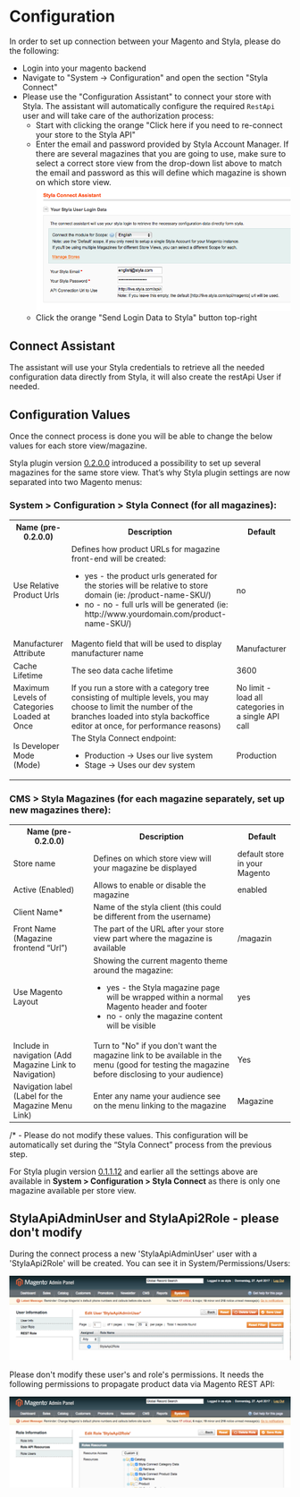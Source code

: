 # Configuration

In order to set up connection between your Magento and Styla, please do the following:
* Login into your magento backend
* Navigate to "System -> Configuration" and open the section "Styla Connect"
* Please use the "Configuration Assistant" to connect your store with Styla. The assistant will automatically configure the required `RestApi` user and will take care of the authorization process: 
  * Start with clicking the orange "Click here if you need to re-connect your store to the Styla API" 
  * Enter the email and password provided by Styla Account Manager. If there are several magazines that you are going to use, make sure to select a correct store view from the drop-down list above to match the email and password as this will define which magazine is shown on which store view.
  ![Styla Connect Process](/doc/styla_connect_process.png)
  * Click the orange "Send Login Data to Styla" button top-right

## Connect Assistant

The assistant will use your Styla credentials to retrieve all the needed configuration data directly from Styla, it will also create the restApi User if needed.

## Configuration Values

Once the connect process is done you will be able to change the below values for each store view/magazine.

Styla plugin version [0.2.0.0](https://github.com/styladev/magentoStylaConnect/releases/tag/v0.2.0.0) introduced a possibility to set up several magazines for the same store view. That’s why Styla plugin settings are now separated into two Magento menus:

### System > Configuration > Styla Connect (for all magazines):

<table>
<tr>
<th>Name (pre-0.2.0.0)</th>
<th>Description</th>
<th>Default</th>
</tr>

<tr>
<td>Use Relative Product Urls</td>
<td>Defines how product URLs for magazine front-end will be created:

<ul>
<li>yes - the product urls generated for the stories will be relative to store domain (ie: /product-name-SKU/)
</li>
<li>no - no - full urls will be generated (ie: http://www.yourdomain.com/product-name-SKU/)
</li>
</ul>

</td>
<td>no</td>
</tr>

<tr>
<td>Manufacturer Attribute</td>
<td>Magento field that will be used to display manufacturer name</td>
<td>Manufacturer</td>
</tr>

<tr>
<td>Cache Lifetime</td>
<td>The seo data cache lifetime</td>
<td>3600</td>
</tr>

<tr>
<td>Maximum Levels of Categories Loaded at Once</td>
<td>If you run a store with a category tree consisting of multiple levels, you may choose to limit the number of the branches loaded into styla backoffice editor at once, for performance reasons)</td>
<td>No limit - load all categories in a single API call</td>
</tr>

<tr>
<td>Is Developer Mode (Mode)</td>
<td>The Styla Connect endpoint:

<ul>
<li>Production -&gt; Uses our live system

</li>
<li>Stage -&gt; Uses our dev system

</li>
</ul>

</td>
<td>Production</td>
</tr>

</table>


### CMS > Styla Magazines (for each magazine separately, set up new magazines there):

<table>
<tr>
<th>Name (pre-0.2.0.0)</th>
<th>Description</th>
<th>Default</th>
</tr>

<tr>
<td>Store name</td>
<td>Defines on which store view will your magazine be displayed</td>
<td>default store in your Magento</td>
</tr>

<tr>
<td>Active (Enabled)</td>
<td>Allows to enable or disable the magazine</td>
<td>enabled</td>
</tr>

<tr>
<td>Client Name*</td>
<td>Name of the styla client (this could be different from the username)</td>
<td></td>
</tr>

<tr>
<td>Front Name (Magazine frontend “Url”)</td>
<td>The part of the URL after your store view part where the magazine is available</td>
<td>/magazin</td>
</tr>

<tr>
<td>Use Magento Layout</td>
<td>Showing the current magento theme around the magazine:

<ul>
<li>yes - the Styla magazine page will be wrapped within a normal Magento header and
footer

</li>
<li>no - only the magazine content will be visible

</li>
</ul>

</td>
<td>yes</td>
</tr>

<tr>
<td>Include in navigation (Add Magazine Link to Navigation)</td>
<td>Turn to "No" if you don't want the magazine link to be available in the menu (good for testing the magazine before disclosing to your audience)</td>
<td>Yes</td>
</tr>

<tr>
<td>Navigation label (Label for the Magazine Menu Link)</td>
<td>Enter any name your audience see on the menu linking to the magazine</td>
<td>Magazine</td>
</tr>

</table>

/* - Please do not modify these values. This configuration will be automatically set during the “Styla Connect” process from the previous step.

For Styla plugin version [0.1.1.12](https://github.com/styladev/magentoStylaConnect/releases/tag/v0.1.1.12) and earlier all the settings above are available in **System > Configuration > Styla Connect**  as there is only one magazine available per store view. 


## StylaApiAdminUser and StylaApi2Role - please don't modify

During the connect process a new 'StylaApiAdminUser' user with a 'StylaApi2Role' will be created. You can see it in System/Permissions/Users:

![Styla User](/doc/styla_user.png)

Please don't modify these user's and role's permissions. It needs the following permissions to propagate product data via Magento REST API:

![Styla Role](/doc/styla_role.png)
